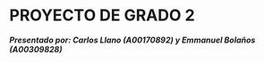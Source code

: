 # PROYECTO DE GRADO 2 #

***Presentado por: Carlos Llano (A00170892) y Emmanuel Bolaños (A00309828)***
